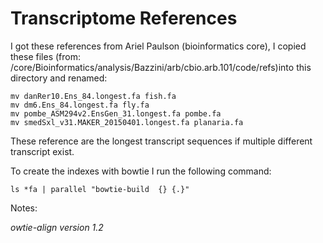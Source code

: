 
# Transcriptome References

I got these references from Ariel Paulson (bioinformatics core), I copied these files (from: /core/Bioinformatics/analysis/Bazzini/arb/cbio.arb.101/code/refs)into this directory
and renamed:

```
mv danRer10.Ens_84.longest.fa fish.fa
mv dm6.Ens_84.longest.fa fly.fa
mv pombe_ASM294v2.EnsGen_31.longest.fa pombe.fa
mv smedSxl_v31.MAKER_20150401.longest.fa planaria.fa
```

These reference are the longest transcript sequences if multiple different transcript exist.

To create the indexes with bowtie I run the following command:

```
ls *fa | parallel "bowtie-build  {} {.}"
```

Notes:

*owtie-align version 1.2* 
